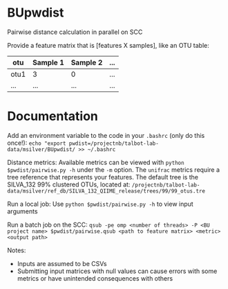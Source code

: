 # BUpwdist
Pairwise distance calculation in parallel on SCC

Provide a feature matrix that is [features X samples], like an OTU table:

| otu | Sample 1 | Sample 2 | ... |
| --- | --- | --- | --- |
| otu1 | 3 | 0 | ... |
| ... | ... | ... | ... |

# Documentation
Add an environment variable to the code in your `.bashrc` (only do this once!):
`echo "export pwdist=/projectnb/talbot-lab-data/msilver/BUpwdist/ >> ~/.bashrc`

Distance metrics: Available metrics can be viewed with `python $pwdist/pairwise.py -h` under the `-m` option. The `unifrac` metrics require a tree reference that represents your features. The default tree is the SILVA_132 99% clustered OTUs, located at: `/projectnb/talbot-lab-data/msilver/ref_db/SILVA_132_QIIME_release/trees/99/99_otus.tre`

Run a local job: Use `python $pwdist/pairwise.py -h` to view input arguments

Run a batch job on the SCC: `qsub -pe omp <number of threads> -P <BU project name> $pwdist/pairwise.qsub <path to feature matrix> <metric> <output path>`

Notes:
- Inputs are assumed to be CSVs
- Submitting input matrices with null values can cause errors with some metrics or have unintended consequences with others